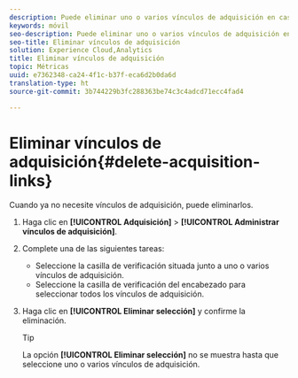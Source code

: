 ```yaml
---
description: Puede eliminar uno o varios vínculos de adquisición en caso de que ya no los necesite.
keywords: móvil
seo-description: Puede eliminar uno o varios vínculos de adquisición en caso de que ya no los necesite.
seo-title: Eliminar vínculos de adquisición
solution: Experience Cloud,Analytics
title: Eliminar vínculos de adquisición
topic: Métricas
uuid: e7362348-ca24-4f1c-b37f-eca6d2b0da6d
translation-type: ht
source-git-commit: 3b744229b3fc288363be74c3c4adcd71ecc4fad4

---
```



# Eliminar vínculos de adquisición{#delete-acquisition-links}

Cuando ya no necesite vínculos de adquisición, puede eliminarlos.

1. Haga clic en **[!UICONTROL Adquisición]** &gt; **[!UICONTROL Administrar vínculos de adquisición]**.
1. Complete una de las siguientes tareas:

   * Seleccione la casilla de verificación situada junto a uno o varios vínculos de adquisición.
   * Seleccione la casilla de verificación del encabezado para seleccionar todos los vínculos de adquisición.

1. Haga clic en **[!UICONTROL Eliminar selección]** y confirme la eliminación.

   >[!TIP]
   >
   >La opción **[!UICONTROL Eliminar selección]** no se muestra hasta que seleccione uno o varios vínculos de adquisición.

